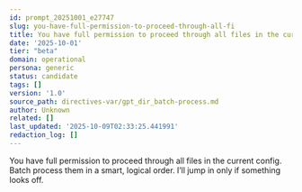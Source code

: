 ```yaml
---
id: prompt_20251001_e27747
slug: you-have-full-permission-to-proceed-through-all-fi
title: You have full permission to proceed through all files in the current config
date: '2025-10-01'
tier: "beta"
domain: operational
persona: generic
status: candidate
tags: []
version: '1.0'
source_path: directives-var/gpt_dir_batch-process.md
author: Unknown
related: []
last_updated: '2025-10-09T02:33:25.441991'
redaction_log: []
---
```


You have full permission to proceed through all files in the current config. Batch process them in a smart, logical order. I’ll jump in only if something looks off.
